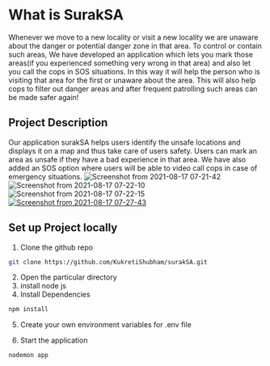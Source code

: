
# What is SurakSA

Whenever we move to a new locality or visit a new locality we are unaware about the danger or potential danger zone in that area. To control or contain such areas, We have developed an application which lets you mark those areas(if you experienced something very wrong in that area) and also let you call the cops in SOS situations. In this way it will help the person who is visiting that area for the first or unaware about the area. This will also help cops to filter out danger areas and after frequent patrolling such areas can be made safer again!


## Project Description

Our application surakSA helps users identify the unsafe locations and displays it on a map and thus take care of users safety. Users can mark an area as unsafe if they have a bad experience in that area. We have also added an SOS option where users will be able to video call cops in case of emergency situations.
![Screenshot from 2021-08-17 07-21-42](https://user-images.githubusercontent.com/57281769/129651160-ed4de59a-13ee-4c94-8961-2450c0138048.png)
![Screenshot from 2021-08-17 07-22-10](https://user-images.githubusercontent.com/57281769/129651167-d53501d8-f4dd-4ed7-85bd-f6a205739445.png)
![Screenshot from 2021-08-17 07-22-15](https://user-images.githubusercontent.com/57281769/129651170-f51d27b8-226f-4f4b-b668-325882027e7a.png)
[![Screenshot from 2021-08-17 07-27-43](https://user-images.githubusercontent.com/57281769/129651661-18a796e4-fe1c-4f64-9afd-2df34fb002dd.png)](https://www.youtube.com/watch?v=ODFs7-zKC2Q)




## Set up Project locally

1. Clone the github repo 
```bash 
git clone https://github.com/KukretiShubham/surakSA.git 
```
2. Open the particular directory
3. install node js
4. Install Dependencies  
```bash 
npm install  
```
5. Create your own environment variables for .env file

6. Start the application 
```bash 
nodemon app 
```
